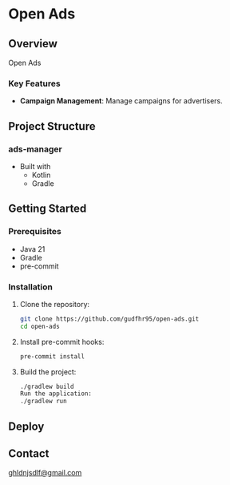 # Open Ads

## Overview

Open Ads

### Key Features

- **Campaign Management**: Manage campaigns for advertisers.

## Project Structure

### ads-manager

- Built with
    - Kotlin
    - Gradle

## Getting Started

### Prerequisites

- Java 21
- Gradle
- pre-commit

### Installation

1. Clone the repository:
   ```sh
   git clone https://github.com/gudfhr95/open-ads.git
   cd open-ads
   ```
2. Install pre-commit hooks:
   ```sh
   pre-commit install
    ```
3. Build the project:
   ```sh
   ./gradlew build
   Run the application:
   ./gradlew run
   ```

## Deploy

## Contact

ghldnjsdlf@gmail.com
